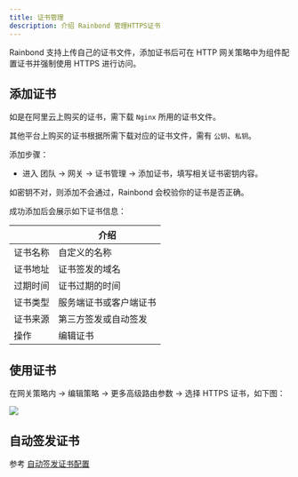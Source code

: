 ```yaml
---
title: 证书管理
description: 介绍 Rainbond 管理HTTPS证书
---
```


Rainbond 支持上传自己的证书文件，添加证书后可在 HTTP 网关策略中为组件配置证书并强制使用 HTTPS 进行访问。

## 添加证书

如是在阿里云上购买的证书，需下载 `Nginx` 所用的证书文件。

其他平台上购买的证书根据所需下载对应的证书文件，需有 `公钥`、`私钥`。

添加步骤：

* 进入 团队 -> 网关 -> 证书管理 -> 添加证书，填写相关证书密钥内容。

如密钥不对，则添加不会通过，Rainbond 会校验你的证书是否正确。

成功添加后会展示如下证书信息：

|          | 介绍                   |
| -------- | ---------------------- |
| 证书名称 | 自定义的名称           |
| 证书地址 | 证书签发的域名         |
| 过期时间 | 证书过期的时间         |
| 证书类型 | 服务端证书或客户端证书 |
| 证书来源 | 第三方签发或自动签发   |
| 操作     | 编辑证书               |

## 使用证书

在网关策略内 -> 编辑策略 -> 更多高级路由参数 -> 选择 HTTPS 证书，如下图：

![](https://static.goodrain.com/docs/5.6/use-manual/team-manage/gateway/certs.png)



## 自动签发证书

参考 [自动签发证书配置](/docs/use-manual/enterprise-manage/enterprise-settings/base/cert-management)
